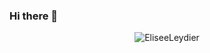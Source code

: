 ### Hi there 👋
<p align="center"> <img src="https://github-readme-stats.vercel.app/api?username=EliseeLeydier&show_icons=true&theme=swift" alt="EliseeLeydier" />
